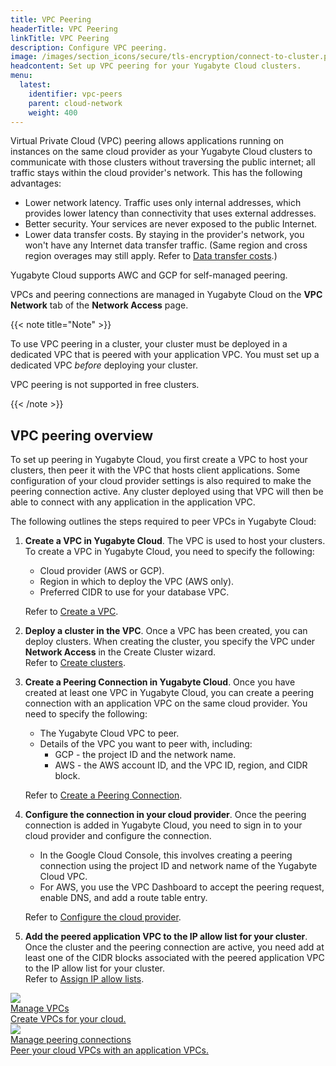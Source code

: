 ```yaml
---
title: VPC Peering
headerTitle: VPC Peering
linkTitle: VPC Peering
description: Configure VPC peering.
image: /images/section_icons/secure/tls-encryption/connect-to-cluster.png
headcontent: Set up VPC peering for your Yugabyte Cloud clusters.
menu:
  latest:
    identifier: vpc-peers
    parent: cloud-network
    weight: 400
---
```


Virtual Private Cloud (VPC) peering allows applications running on instances on the same cloud provider as your Yugabyte Cloud clusters to communicate with those clusters without traversing the public internet; all traffic stays within the cloud provider's network. This has the following advantages:

- Lower network latency. Traffic uses only internal addresses, which provides lower latency than connectivity that uses external addresses.
- Better security. Your services are never exposed to the public Internet.
- Lower data transfer costs. By staying in the provider's network, you won't have any Internet data transfer traffic. (Same region and cross region overages may still apply. Refer to [Data transfer costs](../../cloud-admin/cloud-billing-costs/#data-transfer-costs).)

Yugabyte Cloud supports AWC and GCP for self-managed peering.

VPCs and peering connections are managed in Yugabyte Cloud on the **VPC Network** tab of the **Network Access** page.

{{< note title="Note" >}}

To use VPC peering in a cluster, your cluster must be deployed in a dedicated VPC that is peered with your application VPC. You must set up a dedicated VPC _before_ deploying your cluster.

VPC peering is not supported in free clusters.

{{< /note >}}

## VPC peering overview

To set up peering in Yugabyte Cloud, you first create a VPC to host your clusters, then peer it with the VPC that hosts client applications. Some configuration of your cloud provider settings is also required to make the peering connection active. Any cluster deployed using that VPC will then be able to connect with any application in the application VPC.

The following outlines the steps required to peer VPCs in Yugabyte Cloud:

1. **Create a VPC in Yugabyte Cloud**. The VPC is used to host your clusters. To create a VPC in Yugabyte Cloud, you need to specify the following:
    - Cloud provider (AWS or GCP).
    - Region in which to deploy the VPC (AWS only).
    - Preferred CIDR to use for your database VPC.

    Refer to [Create a VPC](cloud-add-vpc/#create-a-vpc).

1. **Deploy a cluster in the VPC**. Once a VPC has been created, you can deploy clusters. When creating the cluster, you specify the VPC under **Network Access** in the Create Cluster wizard.\
    Refer to [Create clusters](../../cloud-basics/create-clusters/).

1. **Create a Peering Connection in Yugabyte Cloud**. Once you have created at least one VPC in Yugabyte Cloud, you can create a peering connection with an application VPC on the same cloud provider. You need to specify the following:
    - The Yugabyte Cloud VPC to peer.
    - Details of the VPC you want to peer with, including:
      - GCP - the project ID and the network name.
      - AWS - the AWS account ID, and the VPC ID, region, and CIDR block.

    Refer to [Create a Peering Connection](cloud-add-peering/#create-a-peering-connection).

1. **Configure the connection in your cloud provider**. Once the peering connection is added in Yugabyte Cloud, you need to sign in to your cloud provider and configure the connection. 
    - In the Google Cloud Console, this involves creating a peering connection using the project ID and network name of the Yugabyte Cloud VPC. 
    - For AWS, you use the VPC Dashboard to accept the peering request, enable DNS, and add a route table entry.

    Refer to [Configure the cloud provider](cloud-add-peering/#configure-the-cloud-provider).

1. **Add the peered application VPC to the IP allow list for your cluster**. Once the cluster and the peering connection are active, you need add at least one of the CIDR blocks associated with the peered application VPC to the IP allow list for your cluster.\
    Refer to [Assign IP allow lists](../../cloud-basics/add-connections).

<div class="row">

  <div class="col-12 col-md-6 col-lg-12 col-xl-6">
    <a class="section-link icon-offset" href="./cloud-add-vpc/">
      <div class="head">
        <img class="icon" src="/images/section_icons/manage/backup.png" aria-hidden="true" />
        <div class="title">Manage VPCs</div>
      </div>
      <div class="body">
        Create VPCs for your cloud.
      </div>
    </a>
  </div>

  <div class="col-12 col-md-6 col-lg-12 col-xl-6">
    <a class="section-link icon-offset" href="./cloud-add-peering/">
      <div class="head">
        <img class="icon" src="/images/section_icons/quick_start/create_cluster.png" aria-hidden="true" />
        <div class="title">Manage peering connections</div>
      </div>
      <div class="body">
        Peer your cloud VPCs with an application VPCs.
      </div>
    </a>
  </div>
<!--
  <div class="col-12 col-md-6 col-lg-12 col-xl-6">
    <a class="section-link icon-offset" href="endpoints/">
      <div class="head">
        <img class="icon" src="/images/section_icons/manage/enterprise/edit_universe.png" aria-hidden="true" />
        <div class="title">Manage Endpoints</div>
      </div>
      <div class="body">
        Manage the endpoints for connecting to clusters.
      </div>
    </a>
  </div>
-->
</div>
